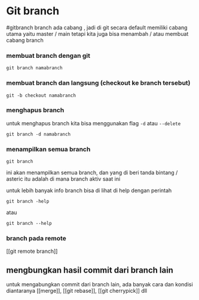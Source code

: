 
# Git branch
#gitbranch
branch ada cabang , jadi di git secara default memiliki cabang utama yaitu master / main
tetapi kita juga bisa menambah / atau membuat cabang branch
### membuat branch dengan git

```git
git branch namabranch
```

### membuat branch dan langsung (checkout ke branch tersebut)

```git
git -b checkout namabranch
```
### menghapus branch
untuk menghapus branch kita bisa menggunakan flag `-d` atau `--delete`
```git
git branch -d namabranch
```

### menampilkan semua branch
```git
git branch 
```
ini akan menampilkan semua branch, dan yang di beri tanda bintang / asteric itu adalah di mana branch aktiv saat ini

untuk lebih banyak info branch bisa di lihat di help 
dengan perintah
```git
git branch -help
```
atau
```git
git branch --help
```
### branch pada remote
[[git remote branch]]

## mengbungkan hasil commit dari branch lain

untuk mengabungkan commit dari branch lain, ada banyak cara dan kondisi diantaranya
[[merge]], [[git rebase]], [[git cherrypick]] dll